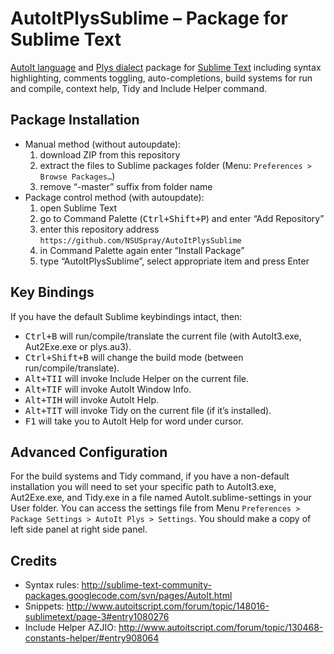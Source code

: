 # AutoItPlysSublime – Package for Sublime Text
[AutoIt language](https://www.autoitscript.com/site/autoit/) and [Plys dialect](https://github.com/NSUSpray/Plys) package for [Sublime Text](https://www.sublimetext.com/) including syntax highlighting, comments toggling, auto-completions, build systems for run and compile, context help, Tidy and Include Helper command.

## Package Installation
* Manual method (without autoupdate):
	1. download ZIP from this repository
	1. extract the files to Sublime packages folder (Menu: `Preferences > Browse Packages…`)
	1. remove “-master” suffix from folder name
* Package control method (with autoupdate):
	1. open Sublime Text
	1. go to Command Palette (<kbd>Ctrl+Shift+P</kbd>) and enter “Add Repository”
	1. enter this repository address `https://github.com/NSUSpray/AutoItPlysSublime`
	1. in Command Palette again enter “Install Package”
	1. type “AutoItPlysSublime”, select appropriate item and press Enter

## Key Bindings
If you have the default Sublime keybindings intact, then:
* <kbd>Ctrl+B</kbd> will run/compile/translate the current file (with AutoIt3.exe, Aut2Exe.exe or plys.au3).
* <kbd>Ctrl+Shift+B</kbd> will change the build mode (between run/compile/translate).
* <kbd>Alt+T</kbd><kbd>I</kbd><kbd>I</kbd> will invoke Include Helper on the current file.
* <kbd>Alt+T</kbd><kbd>I</kbd><kbd>F</kbd> will invoke AutoIt Window Info.
* <kbd>Alt+T</kbd><kbd>I</kbd><kbd>H</kbd> will invoke AutoIt Help.
* <kbd>Alt+T</kbd><kbd>I</kbd><kbd>T</kbd> will invoke Tidy on the current file (if it’s installed).
* <kbd>F1</kbd> will take you to AutoIt Help for word under cursor.

## Advanced Configuration
For the build systems and Tidy command, if you have a non-default installation you will need to set your specific path to AutoIt3.exe, Aut2Exe.exe, and Tidy.exe in a file named AutoIt.sublime-settings in your User folder. You can access the settings file from Menu `Preferences > Package Settings > AutoIt Plys > Settings`. You should make a copy of left side panel at right side panel.

## Credits
* Syntax rules: http://sublime-text-community-packages.googlecode.com/svn/pages/AutoIt.html
* Snippets: http://www.autoitscript.com/forum/topic/148016-sublimetext/page-3#entry1080276
* Include Helper AZJIO: http://www.autoitscript.com/forum/topic/130468-constants-helper/#entry908064
